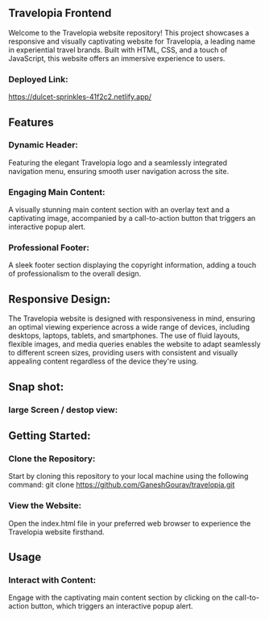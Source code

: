 ## Travelopia Frontend
Welcome to the Travelopia website repository! This project showcases a responsive and visually captivating website for Travelopia, a leading name in experiential travel brands. Built with HTML, CSS, and a touch of JavaScript, this website offers an immersive experience to users.

### Deployed Link:
https://dulcet-sprinkles-41f2c2.netlify.app/

## Features
### Dynamic Header:
Featuring the elegant Travelopia logo and a seamlessly integrated navigation menu, ensuring smooth user navigation across the site.
### Engaging Main Content:
A visually stunning main content section with an overlay text and a captivating image, accompanied by a call-to-action button that triggers an interactive popup alert.
### Professional Footer: 
A sleek footer section displaying the copyright information, adding a touch of professionalism to the overall design.

## Responsive Design:
The Travelopia website is designed with responsiveness in mind, ensuring an optimal viewing experience across a wide range of devices, including desktops, laptops, tablets, and smartphones. The use of fluid layouts, flexible images, and media queries enables the website to adapt seamlessly to different screen sizes, providing users with consistent and visually appealing content regardless of the device they're using.


## Snap shot:
### large Screen / destop view:


## Getting Started:
### Clone the Repository:
Start by cloning this repository to your local machine using the following command:
git clone https://github.com/GaneshGourav/travelopia.git
### View the Website:
Open the index.html file in your preferred web browser to experience the Travelopia website firsthand.

## Usage
### Interact with Content:
Engage with the captivating main content section by clicking on the call-to-action button, which triggers an interactive popup alert.

